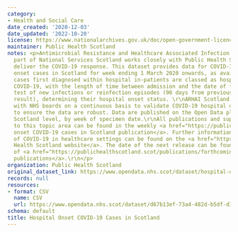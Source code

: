 ```yaml
---
category:
- Health and Social Care
date_created: '2020-12-03'
date_updated: '2022-10-20'
license: https://www.nationalarchives.gov.uk/doc/open-government-licence/version/3/
maintainer: Public Health Scotland
notes: <p>Antimicrobial Resistance and Healthcare Associated Infection (ARHAI) Scotland,
  part of National Services Scotland works closely with Public Health Scotland to
  deliver the COVID-19 response. This dataset provides data for COVID-19 hospital
  onset cases in Scotland for week ending 1 March 2020 onwards, as available.\r\nCOVID-19
  cases first diagnosed within hospital in-patients are classed as hospital onset
  COVID-19, with the length of time between admission and the date of first positive
  test of new infections or reinfection episodes (90 days from previous COVID-19 positive
  result), determining their hospital onset status. \r\nARHAI Scotland is working
  with NHS boards on a continuous basis to validate COVID-19 hospital onset cases
  to ensure the data are robust. Data are published on the Open Data platform at NHS
  Scotland level, by week of specimen date.\r\nAll publications and supporting material
  to this topic area can be found in the weekly <a href="https://publichealthscotland.scot/publications/hospital-onset-covid-19-cases-in-scotland/">Hospital
  onset COVID-19 cases in Scotland publication</a>. Further information on the epidemiology
  of COVID-19 in healthcare settings can be found on the <a href="https://www.publichealthscotland.scot/">Public
  Health Scotland website</a>. The date of the next release can be found on our list
  of <a href="https://publichealthscotland.scot/publications/forthcoming-publications/">forthcoming
  publications</a>.\r\n</p>
organization: Public Health Scotland
original_dataset_link: https://www.opendata.nhs.scot/dataset/hospital-onset-covid-19-cases-in-scotland
records: null
resources:
- format: CSV
  name: CSV
  url: https://www.opendata.nhs.scot/dataset/d67b13ef-73a4-482d-b5df-d39d777540fd/resource/5acbccb1-e9d6-4ab2-a7ac-f3e4d378e7ec/download/2022-10-13_hospitalonsetcovid_opendata.csv
schema: default
title: Hospital Onset COVID-19 Cases in Scotland
---
```

